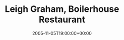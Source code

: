 ---
templateKey: event
guid: 0892d280-6eab-11ea-99c5-002590d1d1b0
date: 2005-11-05T19:00:00+00:00
eventTime: '7pm'
title: Leigh Graham, Boilerhouse Restaurant
artist: Leigh Graham
city: Toronto
venue: Boilerhouse Restaurant
group: Tim Shia
guests: Kevin Clarke
---